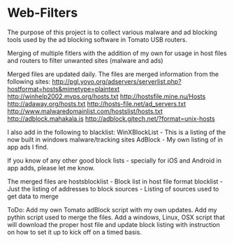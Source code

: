 # Web-Filters
The purpose of this project is to collect various malware and ad blocking tools used by the ad blocking software in Tomato USB routers. 

Merging of multiple fitlers with the addition of my own for usage in host files and routers to filter unwanted sites (malware and ads)

Merged files are updated daily. 
The files are merged information from the following sites:
http://pgl.yoyo.org/adservers/serverlist.php?hostformat=hosts&mimetype=plaintext
http://winhelp2002.mvps.org/hosts.txt
http://hostsfile.mine.nu/Hosts
http://adaway.org/hosts.txt
http://hosts-file.net/ad_servers.txt
http://www.malwaredomainlist.com/hostslist/hosts.txt
http://adblock.mahakala.is
http://adblock.gjtech.net/?format=unix-hosts

I also add in the following to blacklist:
WinXBlockList - This is a listing of the now built in windows malware/tracking sites
AdBlock - My own listing of in app ads I find. 

If you know of any other good block lists - specially for iOS and Android in app adds, please let me know. 

The merged files are
hostsblocklist - Block list in host file format
blocklist - Just the listing of addresses to block
sources - Listing of sources used to get data to merge

ToDo: 
Add my own Tomato adBlock script with my own updates.
Add my pythin script used to merge the files.
Add a windows, Linux, OSX script that will download the proper host file and update block listing with instruction on how to set it up to kick off on a timed basis. 
